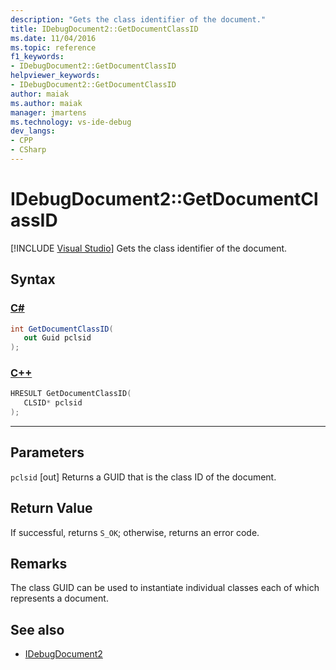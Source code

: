 ```yaml
---
description: "Gets the class identifier of the document."
title: IDebugDocument2::GetDocumentClassID
ms.date: 11/04/2016
ms.topic: reference
f1_keywords:
- IDebugDocument2::GetDocumentClassID
helpviewer_keywords:
- IDebugDocument2::GetDocumentClassID
author: maiak
ms.author: maiak
manager: jmartens
ms.technology: vs-ide-debug
dev_langs:
- CPP
- CSharp
---
```

# IDebugDocument2::GetDocumentClassID

 [!INCLUDE [Visual Studio](~/includes/applies-to-version/vs-windows-only.md)]
Gets the class identifier of the document.

## Syntax

### [C#](#tab/csharp)
```csharp
int GetDocumentClassID( 
   out Guid pclsid
);
```
### [C++](#tab/cpp)
```cpp
HRESULT GetDocumentClassID( 
   CLSID* pclsid
);
```
---

## Parameters
`pclsid`
[out] Returns a GUID that is the class ID of the document.

## Return Value
 If successful, returns `S_OK`; otherwise, returns an error code.

## Remarks
 The class GUID can be used to instantiate individual classes each of which represents a document.

## See also
- [IDebugDocument2](../../../extensibility/debugger/reference/idebugdocument2.md)
